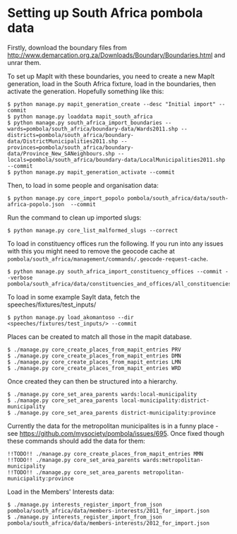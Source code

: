 # Setting up South Africa pombola data

Firstly, download the boundary files from
http://www.demarcation.org.za/Downloads/Boundary/Boundaries.html and unrar
them.

To set up MapIt with these boundaries, you need to create a new MapIt
generation, load in the South Africa fixture, load in the boundaries, then
activate the generation. Hopefully something like this:

    $ python manage.py mapit_generation_create --desc "Initial import" --commit
    $ python manage.py loaddata mapit_south_africa
    $ python manage.py south_africa_import_boundaries --wards=pombola/south_africa/boundary-data/Wards2011.shp --districts=pombola/south_africa/boundary-data/DistrictMunicipalities2011.shp --provinces=pombola/south_africa/boundary-data/Province_New_SANeighbours.shp --locals=pombola/south_africa/boundary-data/LocalMunicipalities2011.shp --commit
    $ python manage.py mapit_generation_activate --commit

Then, to load in some people and organisation data:

    $ python manage.py core_import_popolo pombola/south_africa/data/south-africa-popolo.json  --commit

Run the command to clean up imported slugs:

    $ python manage.py core_list_malformed_slugs --correct

To load in constituency offices run the following.
If you run into any issues with this you might need to remove the
geocode cache at `pombola/south_africa/management/commands/.geocode-request-cache`.

    $ python manage.py south_africa_import_constituency_offices --commit --verbose pombola/south_africa/data/constituencies_and_offices/all_constituencies.csv

To load in some example SayIt data, fetch the speeches/fixtures/test_inputs/

    $ python manage.py load_akomantoso --dir <speeches/fixtures/test_inputs/> --commit

Places can be created to match all those in the mapit database.

    $ ./manage.py core_create_places_from_mapit_entries PRV
    $ ./manage.py core_create_places_from_mapit_entries DMN
    $ ./manage.py core_create_places_from_mapit_entries LMN
    $ ./manage.py core_create_places_from_mapit_entries WRD

Once created they can then be structured into a hierarchy.

    $ ./manage.py core_set_area_parents wards:local-municipality
    $ ./manage.py core_set_area_parents local-municipality:district-municipality
    $ ./manage.py core_set_area_parents district-municipality:province

Currently the data for the metropolitan municipalites is in a funny place - see
https://github.com/mysociety/pombola/issues/695. Once fixed though these
commands should add the data for them:

    !!TODO!! ./manage.py core_create_places_from_mapit_entries MMN
    !!TODO!! ./manage.py core_set_area_parents wards:metropolitan-municipality
    !!TODO!! ./manage.py core_set_area_parents metropolitan-municipality:province

Load in the Members' Interests data:

    $ ./manage.py interests_register_import_from_json pombola/south_africa/data/members-interests/2011_for_import.json
    $ ./manage.py interests_register_import_from_json pombola/south_africa/data/members-interests/2012_for_import.json

